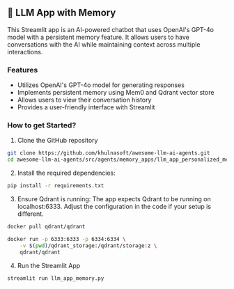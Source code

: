 ## 🧠 LLM App with Memory
This Streamlit app is an AI-powered chatbot that uses OpenAI's GPT-4o model with a persistent memory feature. It allows users to have conversations with the AI while maintaining context across multiple interactions.

### Features

- Utilizes OpenAI's GPT-4o model for generating responses
- Implements persistent memory using Mem0 and Qdrant vector store
- Allows users to view their conversation history
- Provides a user-friendly interface with Streamlit


### How to get Started?

1. Clone the GitHub repository
```bash
git clone https://github.com/khulnasoft/awesome-llm-ai-agents.git
cd awesome-llm-ai-agents/src/agents/memory_apps/llm_app_personalized_memory
```

2. Install the required dependencies:

```bash
pip install -r requirements.txt
```

3. Ensure Qdrant is running:
The app expects Qdrant to be running on localhost:6333. Adjust the configuration in the code if your setup is different.

```bash
docker pull qdrant/qdrant

docker run -p 6333:6333 -p 6334:6334 \
    -v $(pwd)/qdrant_storage:/qdrant/storage:z \
    qdrant/qdrant
```

4. Run the Streamlit App
```bash
streamlit run llm_app_memory.py
```
